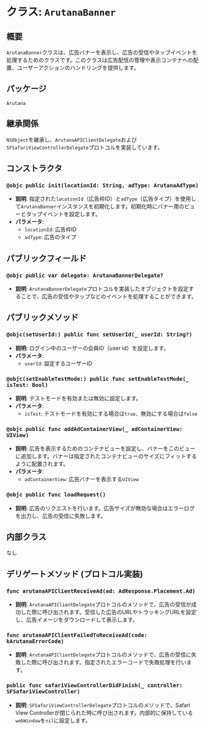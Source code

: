 # クラス: `ArutanaBanner`

## 概要
`ArutanaBanner`クラスは、広告バナーを表示し、広告の受信やタップイベントを処理するためのクラスです。このクラスは広告配信の管理や表示コンテナへの配置、ユーザーアクションのハンドリングを提供します。

## パッケージ
`Arutana`

## 継承関係
`NSObject`を継承し、`ArutanaAPIClientDelegate`および`SFSafariViewControllerDelegate`プロトコルを実装しています。

## コンストラクタ

### `@objc public init(locationId: String, adType: ArutanaAdType)`
- **説明**: 指定された`locationId`（広告枠ID）と`adType`（広告タイプ）を使用して`ArutanaBanner`インスタンスを初期化します。初期化時にバナー用のビューとタップイベントを設定します。
- **パラメータ**:
  - `locationId`: 広告枠ID
  - `adType`: 広告のタイプ

## パブリックフィールド

### `@objc public var delegate: ArutanaBannerDelegate?`
- **説明**: `ArutanaBannerDelegate`プロトコルを実装したオブジェクトを設定することで、広告の受信やタップなどのイベントを処理することができます。

## パブリックメソッド

### `@objc(setUserId:) public func setUserId(_ userId: String?)`
- **説明**: ログイン中のユーザーの会員ID（user id）を設定します。
- **パラメータ**:
  - `userId`: 設定するユーザーID

### `@objc(setEnableTestMode:) public func setEnableTestMode(_ isTest: Bool)`
- **説明**: テストモードを有効または無効に設定します。
- **パラメータ**:
  - `isTest`: テストモードを有効にする場合は`true`、無効にする場合は`false`

### `@objc public func addAdContainerView(_ adContainerView: UIView)`
- **説明**: 広告を表示するためのコンテナビューを設定し、バナーをこのビューに追加します。バナーは指定されたコンテナビューのサイズにフィットするように配置されます。
- **パラメータ**:
  - `adContainerView`: 広告バナーを表示する`UIView`

### `@objc public func loadRequest()`
- **説明**: 広告のリクエストを行います。広告サイズが無効な場合はエラーログを出力し、広告の受信に失敗します。

## 内部クラス

なし

## デリゲートメソッド (プロトコル実装)

### `func arutanaAPIClientReceiveAd(ad: AdResponse.Placement.Ad)`
- **説明**: `ArutanaAPIClientDelegate`プロトコルのメソッドで、広告の受信が成功した際に呼び出されます。受信した広告のURLやトラッキングURLを設定し、広告イメージをダウンロードして表示します。

### `func arutanaAPIClientFailedToReceiveAd(code: kArutanaErrorCode)`
- **説明**: `ArutanaAPIClientDelegate`プロトコルのメソッドで、広告の受信に失敗した際に呼び出されます。指定されたエラーコードで失敗処理を行います。

### `public func safariViewControllerDidFinish(_ controller: SFSafariViewController)`
- **説明**: `SFSafariViewControllerDelegate`プロトコルのメソッドで、Safari View Controllerが閉じられた時に呼び出されます。内部的に保持している`webWindow`を`nil`に設定します。
